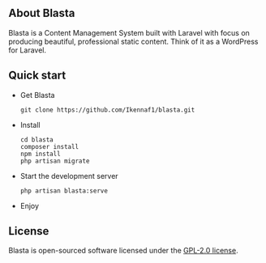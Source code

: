 ## About Blasta

Blasta is a Content Management System built with Laravel with focus on producing beautiful, professional static content. Think of it as a WordPress for Laravel.

<!-- Blasta is accessible, powerful, and provides tools required for large, robust content management. -->

## Quick start
- Get Blasta
    ```
    git clone https://github.com/Ikennaf1/blasta.git
    ```
- Install
    ```
    cd blasta
    composer install
    npm install
    php artisan migrate
    ```
- Start the development server
    ```
    php artisan blasta:serve
    ```
- Enjoy

## License

Blasta is open-sourced software licensed under the [GPL-2.0 license](https://www.gnu.org/licenses/old-licenses/gpl-2.0.en.html).
